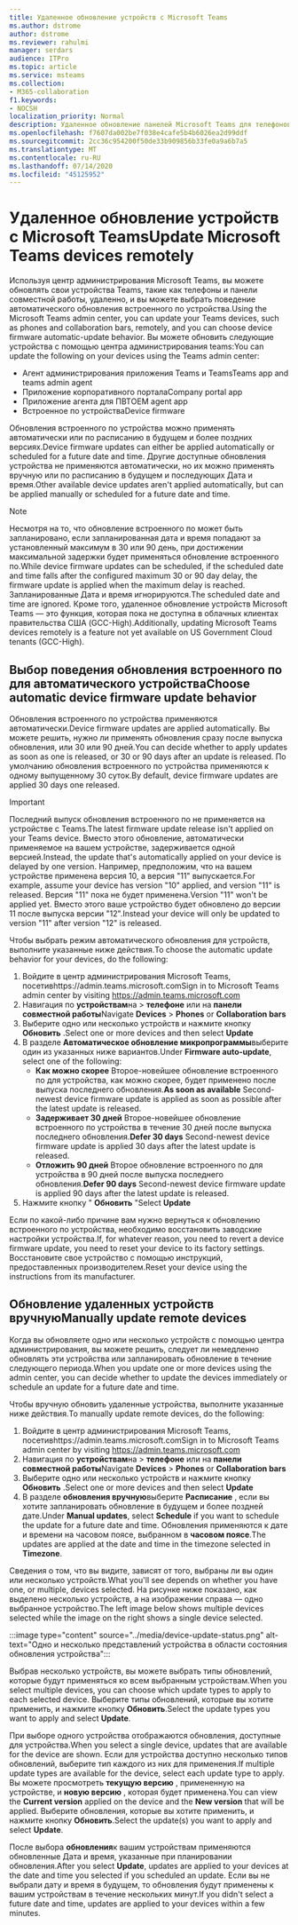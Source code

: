 ```yaml
---
title: Удаленное обновление устройств с Microsoft Teams
ms.author: dstrome
author: dstrome
ms.reviewer: rahulmi
manager: serdars
audience: ITPro
ms.topic: article
ms.service: msteams
ms.collection:
- M365-collaboration
f1.keywords:
- NOCSH
localization_priority: Normal
description: Удаленное обновление панелей Microsoft Teams для телефонов и совместной работы с помощью центра администрирования Teams
ms.openlocfilehash: f7607da002be7f038e4cafe5b4b6026ea2d99ddf
ms.sourcegitcommit: 2cc36c954200f50de33b909856b33fe0a9a6b7a5
ms.translationtype: MT
ms.contentlocale: ru-RU
ms.lasthandoff: 07/14/2020
ms.locfileid: "45125952"
---
```

# <a name="update-microsoft-teams-devices-remotely"></a><span data-ttu-id="c5eaa-103">Удаленное обновление устройств с Microsoft Teams</span><span class="sxs-lookup"><span data-stu-id="c5eaa-103">Update Microsoft Teams devices remotely</span></span>

<span data-ttu-id="c5eaa-104">Используя центр администрирования Microsoft Teams, вы можете обновлять свои устройства Teams, такие как телефоны и панели совместной работы, удаленно, и вы можете выбрать поведение автоматического обновления встроенного по устройства.</span><span class="sxs-lookup"><span data-stu-id="c5eaa-104">Using the Microsoft Teams admin center, you can update your Teams devices, such as phones and collaboration bars, remotely, and you can choose device firmware automatic-update behavior.</span></span> <span data-ttu-id="c5eaa-105">Вы можете обновить следующие устройства с помощью центра администрирования teams:</span><span class="sxs-lookup"><span data-stu-id="c5eaa-105">You can update the following on your devices using the Teams admin center:</span></span>

- <span data-ttu-id="c5eaa-106">Агент администрирования приложения Teams и Teams</span><span class="sxs-lookup"><span data-stu-id="c5eaa-106">Teams app and teams admin agent</span></span>
- <span data-ttu-id="c5eaa-107">Приложение корпоративного портала</span><span class="sxs-lookup"><span data-stu-id="c5eaa-107">Company portal app</span></span>
- <span data-ttu-id="c5eaa-108">Приложение агента для ПВТ</span><span class="sxs-lookup"><span data-stu-id="c5eaa-108">OEM agent app</span></span>
- <span data-ttu-id="c5eaa-109">Встроенное по устройства</span><span class="sxs-lookup"><span data-stu-id="c5eaa-109">Device firmware</span></span>

<span data-ttu-id="c5eaa-110">Обновления встроенного по устройства можно применять автоматически или по расписанию в будущем и более поздних версиях.</span><span class="sxs-lookup"><span data-stu-id="c5eaa-110">Device firmware updates can either be applied automatically or scheduled for a future date and time.</span></span> <span data-ttu-id="c5eaa-111">Другие доступные обновления устройства не применяются автоматически, но их можно применять вручную или по расписанию в будущем и последующих Дата и время.</span><span class="sxs-lookup"><span data-stu-id="c5eaa-111">Other available device updates aren't applied automatically, but can be applied manually or scheduled for a future date and time.</span></span>

> [!NOTE]
> <span data-ttu-id="c5eaa-112">Несмотря на то, что обновление встроенного по может быть запланировано, если запланированная дата и время попадают за установленный максимум в 30 или 90 день, при достижении максимальной задержки будет применяться обновление встроенного по.</span><span class="sxs-lookup"><span data-stu-id="c5eaa-112">While device firmware updates can be scheduled, if the scheduled date and time falls after the configured maximum 30 or 90 day delay, the firmware update is applied when the maximum delay is reached.</span></span> <span data-ttu-id="c5eaa-113">Запланированные Дата и время игнорируются.</span><span class="sxs-lookup"><span data-stu-id="c5eaa-113">The scheduled date and time are ignored.</span></span> <span data-ttu-id="c5eaa-114">Кроме того, удаленное обновление устройств Microsoft Teams — это функция, которая пока не доступна в облачных клиентах правительства США (GCC-High).</span><span class="sxs-lookup"><span data-stu-id="c5eaa-114">Additionally, updating Microsoft Teams devices remotely is a feature not yet available on US Government Cloud tenants (GCC-High).</span></span>

## <a name="choose-automatic-device-firmware-update-behavior"></a><span data-ttu-id="c5eaa-115">Выбор поведения обновления встроенного по для автоматического устройства</span><span class="sxs-lookup"><span data-stu-id="c5eaa-115">Choose automatic device firmware update behavior</span></span>

<span data-ttu-id="c5eaa-116">Обновления встроенного по устройства применяются автоматически.</span><span class="sxs-lookup"><span data-stu-id="c5eaa-116">Device firmware updates are applied automatically.</span></span> <span data-ttu-id="c5eaa-117">Вы можете решить, нужно ли применять обновления сразу после выпуска обновления, или 30 или 90 дней.</span><span class="sxs-lookup"><span data-stu-id="c5eaa-117">You can decide whether to apply updates as soon as one is released, or 30 or 90 days after an update is released.</span></span> <span data-ttu-id="c5eaa-118">По умолчанию обновления встроенного по устройства применяются к одному выпущенному 30 суток.</span><span class="sxs-lookup"><span data-stu-id="c5eaa-118">By default, device firmware updates are applied 30 days one released.</span></span>

> [!IMPORTANT]
> <span data-ttu-id="c5eaa-119">Последний выпуск обновления встроенного по не применяется на устройстве с Teams.</span><span class="sxs-lookup"><span data-stu-id="c5eaa-119">The latest firmware update release isn't applied on your Teams device.</span></span> <span data-ttu-id="c5eaa-120">Вместо этого обновление, автоматически применяемое на вашем устройстве, задерживается одной версией.</span><span class="sxs-lookup"><span data-stu-id="c5eaa-120">Instead, the update that's automatically applied on your device is delayed by one version.</span></span> <span data-ttu-id="c5eaa-121">Например, предположим, что на вашем устройстве применена версия 10, а версия "11" выпускается.</span><span class="sxs-lookup"><span data-stu-id="c5eaa-121">For example, assume your device has version "10" applied, and version "11" is released.</span></span> <span data-ttu-id="c5eaa-122">Версия "11" пока не будет применена.</span><span class="sxs-lookup"><span data-stu-id="c5eaa-122">Version "11" won't be applied yet.</span></span> <span data-ttu-id="c5eaa-123">Вместо этого ваше устройство будет обновлено до версии 11 после выпуска версии "12".</span><span class="sxs-lookup"><span data-stu-id="c5eaa-123">Instead your device will only be updated to version "11" after version "12" is released.</span></span>

<span data-ttu-id="c5eaa-124">Чтобы выбрать режим автоматического обновления для устройств, выполните указанные ниже действия.</span><span class="sxs-lookup"><span data-stu-id="c5eaa-124">To choose the automatic update behavior for your devices, do the following:</span></span>

1. <span data-ttu-id="c5eaa-125">Войдите в центр администрирования Microsoft Teams, посетивhttps://admin.teams.microsoft.com</span><span class="sxs-lookup"><span data-stu-id="c5eaa-125">Sign in to Microsoft Teams admin center by visiting https://admin.teams.microsoft.com</span></span>
2. <span data-ttu-id="c5eaa-126">Навигация по **устройствам**на  >  **телефоне** или на **панели совместной работы**</span><span class="sxs-lookup"><span data-stu-id="c5eaa-126">Navigate **Devices** > **Phones** or **Collaboration bars**</span></span>
3. <span data-ttu-id="c5eaa-127">Выберите одно или несколько устройств и нажмите кнопку **Обновить** .</span><span class="sxs-lookup"><span data-stu-id="c5eaa-127">Select one or more devices and then select **Update**</span></span>
4. <span data-ttu-id="c5eaa-128">В разделе **Автоматическое обновление микропрограммы**выберите один из указанных ниже вариантов.</span><span class="sxs-lookup"><span data-stu-id="c5eaa-128">Under **Firmware auto-update**, select one of the following:</span></span>
    - <span data-ttu-id="c5eaa-129">**Как можно скорее** Второе-новейшее обновление встроенного по для устройства, как можно скорее, будет применено после выпуска последнего обновления.</span><span class="sxs-lookup"><span data-stu-id="c5eaa-129">**As soon as available** Second-newest device firmware update is applied as soon as possible after the latest update is released.</span></span>
    - <span data-ttu-id="c5eaa-130">**Задерживает 30 дней** Второе-новейшее обновление встроенного по устройства в течение 30 дней после выпуска последнего обновления.</span><span class="sxs-lookup"><span data-stu-id="c5eaa-130">**Defer 30 days** Second-newest device firmware update is applied 30 days after the latest update is released.</span></span>
    - <span data-ttu-id="c5eaa-131">**Отложить 90 дней** Второе обновление встроенного по для устройства в 90 дней после выпуска последнего обновления.</span><span class="sxs-lookup"><span data-stu-id="c5eaa-131">**Defer 90 days** Second-newest device firmware update is applied 90 days after the latest update is released.</span></span>
5. <span data-ttu-id="c5eaa-132">Нажмите кнопку " **Обновить** "</span><span class="sxs-lookup"><span data-stu-id="c5eaa-132">Select **Update**</span></span>

<span data-ttu-id="c5eaa-133">Если по какой-либо причине вам нужно вернуться к обновлению встроенного по устройства, необходимо восстановить заводские настройки устройства.</span><span class="sxs-lookup"><span data-stu-id="c5eaa-133">If, for whatever reason, you need to revert a device firmware update, you need to reset your device to its factory settings.</span></span> <span data-ttu-id="c5eaa-134">Восстановите свое устройство с помощью инструкций, предоставленных производителем.</span><span class="sxs-lookup"><span data-stu-id="c5eaa-134">Reset your device using the instructions from its manufacturer.</span></span>  

## <a name="manually-update-remote-devices"></a><span data-ttu-id="c5eaa-135">Обновление удаленных устройств вручную</span><span class="sxs-lookup"><span data-stu-id="c5eaa-135">Manually update remote devices</span></span>

<span data-ttu-id="c5eaa-136">Когда вы обновляете одно или несколько устройств с помощью центра администрирования, вы можете решить, следует ли немедленно обновлять эти устройства или запланировать обновление в течение следующего периода.</span><span class="sxs-lookup"><span data-stu-id="c5eaa-136">When you update one or more devices using the admin center, you can decide whether to update the devices immediately or schedule an update for a future date and time.</span></span>

<span data-ttu-id="c5eaa-137">Чтобы вручную обновить удаленные устройства, выполните указанные ниже действия.</span><span class="sxs-lookup"><span data-stu-id="c5eaa-137">To manually update remote devices, do the following:</span></span>

1. <span data-ttu-id="c5eaa-138">Войдите в центр администрирования Microsoft Teams, посетивhttps://admin.teams.microsoft.com</span><span class="sxs-lookup"><span data-stu-id="c5eaa-138">Sign in to Microsoft Teams admin center by visiting https://admin.teams.microsoft.com</span></span>
2. <span data-ttu-id="c5eaa-139">Навигация по **устройствам**на  >  **телефоне** или на **панели совместной работы**</span><span class="sxs-lookup"><span data-stu-id="c5eaa-139">Navigate  **Devices** > **Phones** or **Collaboration bars**</span></span>
3. <span data-ttu-id="c5eaa-140">Выберите одно или несколько устройств и нажмите кнопку **Обновить** .</span><span class="sxs-lookup"><span data-stu-id="c5eaa-140">Select one or more devices and then select **Update**</span></span>
4. <span data-ttu-id="c5eaa-141">В разделе **обновления вручную**выберите **Расписание** , если вы хотите запланировать обновление в будущем и более поздней дате.</span><span class="sxs-lookup"><span data-stu-id="c5eaa-141">Under **Manual updates**, select **Schedule** if you want to schedule the update for a future date and time.</span></span> <span data-ttu-id="c5eaa-142">Обновления применяются к дате и времени на часовом поясе, выбранном в **часовом поясе**.</span><span class="sxs-lookup"><span data-stu-id="c5eaa-142">The updates are applied at the date and time in the timezone selected in **Timezone**.</span></span>

<span data-ttu-id="c5eaa-143">Сведения о том, что вы видите, зависят от того, выбраны ли вы один или несколько устройств.</span><span class="sxs-lookup"><span data-stu-id="c5eaa-143">What you'll see depends on whether you have one, or multiple, devices selected.</span></span> <span data-ttu-id="c5eaa-144">На рисунке ниже показано, как выделено несколько устройств, а на изображении справа — одно выбранное устройство.</span><span class="sxs-lookup"><span data-stu-id="c5eaa-144">The left image below shows multiple devices selected while the image on the right shows a single device selected.</span></span>

:::image type="content" source="../media/device-update-status.png" alt-text="Одно и несколько представлений устройства в области состояния обновления устройства":::

<span data-ttu-id="c5eaa-146">Выбрав несколько устройств, вы можете выбрать типы обновлений, которые будут применяться ко всем выбранным устройствам.</span><span class="sxs-lookup"><span data-stu-id="c5eaa-146">When you select multiple devices, you can choose which update types to apply to each selected device.</span></span> <span data-ttu-id="c5eaa-147">Выберите типы обновлений, которые вы хотите применить, и нажмите кнопку **Обновить**.</span><span class="sxs-lookup"><span data-stu-id="c5eaa-147">Select the update types you want to apply and select **Update**.</span></span>

<span data-ttu-id="c5eaa-148">При выборе одного устройства отображаются обновления, доступные для устройства.</span><span class="sxs-lookup"><span data-stu-id="c5eaa-148">When you select a single device, updates that are available for the device are shown.</span></span> <span data-ttu-id="c5eaa-149">Если для устройства доступно несколько типов обновлений, выберите тип каждого из них для применения.</span><span class="sxs-lookup"><span data-stu-id="c5eaa-149">If multiple update types are available for the device, select each update type to apply.</span></span> <span data-ttu-id="c5eaa-150">Вы можете просмотреть **текущую версию** , примененную на устройстве, и **новую версию** , которая будет применена.</span><span class="sxs-lookup"><span data-stu-id="c5eaa-150">You can view the **Current version** applied on the device and the **New version** that will be applied.</span></span> <span data-ttu-id="c5eaa-151">Выберите обновления, которые вы хотите применить, и нажмите кнопку **Обновить**.</span><span class="sxs-lookup"><span data-stu-id="c5eaa-151">Select the update(s) you want to apply and select **Update**.</span></span>

<span data-ttu-id="c5eaa-152">После выбора **обновления**к вашим устройствам применяются обновленные Дата и время, указанные при планировании обновления.</span><span class="sxs-lookup"><span data-stu-id="c5eaa-152">After you select **Update**, updates are applied to your devices at the date and time you selected if you scheduled an update.</span></span> <span data-ttu-id="c5eaa-153">Если вы не выбрали дату и время в будущем, то обновления будут применены к вашим устройствам в течение нескольких минут.</span><span class="sxs-lookup"><span data-stu-id="c5eaa-153">If you didn't select a future date and time, updates are applied to your devices within a few minutes.</span></span>
